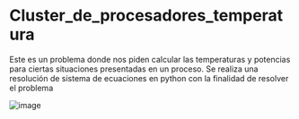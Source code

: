 # Cluster_de_procesadores_temperatura
Este es un problema donde nos piden calcular las temperaturas y potencias para ciertas situaciones presentadas en un proceso. Se realiza una resolución de sistema de ecuaciones en python con la finalidad de resolver el problema

![image](https://user-images.githubusercontent.com/104275645/228152298-98e7f2a2-9354-4361-aac6-b5ae065de1b4.png)

